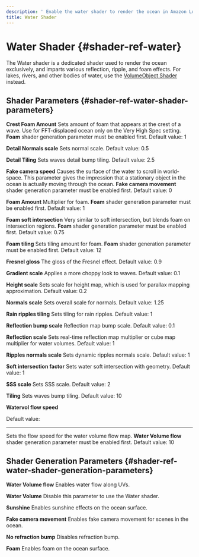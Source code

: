 ```yaml
---
description: ' Enable the water shader to render the ocean in Amazon Lumberyard. '
title: Water Shader
---
```

# Water Shader {#shader-ref-water}

The Water shader is a dedicated shader used to render the ocean exclusively, and imparts various reflection, ripple, and foam effects\. For lakes, rivers, and other bodies of water, use the [VolumeObject Shader](/docs/userguide/shaders/volumeobject.md) instead\.

## Shader Parameters {#shader-ref-water-shader-parameters}

**Crest Foam Amount**
Sets amount of foam that appears at the crest of a wave\. Use for FFT\-displaced ocean only on the Very High Spec setting\. **Foam** shader generation parameter must be enabled first\.
Default value: 1

**Detail Normals scale**
 Sets normal scale\.
Default value: 0\.5

**Detail Tiling**
Sets waves detail bump tiling\.
Default value: 2\.5

**Fake camera speed**
Causes the surface of the water to scroll in world\-space\. This parameter gives the impression that a stationary object in the ocean is actually moving through the ocean\. **Fake camera movement** shader generation parameter must be enabled first\.
Default value: 0

**Foam Amount**
Multiplier for foam\. **Foam** shader generation parameter must be enabled first\.
Default value: 1

**Foam soft intersection**
Very similar to soft intersection, but blends foam on intersection regions\. **Foam** shader generation parameter must be enabled first\.
Default value: 0\.75

**Foam tiling**
Sets tiling amount for foam\. **Foam** shader generation parameter must be enabled first\.
Default value: 12

**Fresnel gloss**
The gloss of the Fresnel effect\.
Default value: 0\.9

**Gradient scale**
Applies a more choppy look to waves\.
Default value: 0\.1

**Height scale**
Sets scale for height map, which is used for parallax mapping approximation\.
Default value: 0\.2

**Normals scale**
Sets overall scale for normals\.
Default value: 1\.25

**Rain ripples tiling**
Sets tiling for rain ripples\.
Default value: 1

**Reflection bump scale**
Reflection map bump scale\.
Default value: 0\.1

**Reflection scale**
Sets real\-time reflection map multiplier or cube map multiplier for water volumes\.
Default value: 1

**Ripples normals scale**
Sets dynamic ripples normals scale\.
Default value: 1

**Soft intersection factor**
Sets water soft intersection with geometry\.
Default value: 1

**SSS scale**
Sets SSS scale\.
Default value: 2

**Tiling**
Sets waves bump tiling\.
Default value: 10

**Watervol flow speed**

Default value:

****
Sets the flow speed for the water volume flow map\. **Water Volume flow** shader generation parameter must be enabled first\.
Default value: 10

## Shader Generation Parameters {#shader-ref-water-shader-generation-parameters}

**Water Volume flow**
Enables water flow along UVs\.

**Water Volume**
Disable this parameter to use the Water shader\.

**Sunshine**
Enables sunshine effects on the ocean surface\.

**Fake camera movement**
Enables fake camera movement for scenes in the ocean\.

**No refraction bump**
Disables refraction bump\.

**Foam**
Enables foam on the ocean surface\.